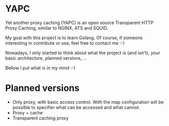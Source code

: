 # YAPC
Yet another proxy caching (YAPC) is an open source Transparent HTTP Proxy Caching, similar to NGINX, ATS and SQUID.

My goal with this project is to learn Golang. Of course, if someone interesting in contribute or use, feel free to contact me :-)

Nowadays, I only started to think about what the project is (and isn't), your basic architecture, planned versions, ...

Bellow I put what is in my mind :-)


# Planned versions
* Only proxy, with basic access control. With the map configuration will be possible to specifier what can be accessed and what cannot.
* Proxy + cache
* Transparent caching proxy
